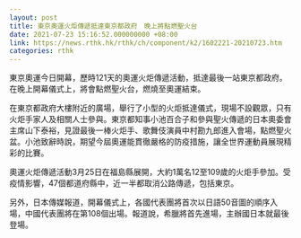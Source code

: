 ```yaml
---
layout: post
title: 東京奧運火炬傳遞抵達東京都政府　晚上將點燃聖火台
date: 2021-07-23 15:16:52.000000000 +08:00
link: https://news.rthk.hk/rthk/ch/component/k2/1602221-20210723.htm
categories: rthk
---
```


東京奧運今日開幕，歷時121天的奧運火炬傳遞活動，抵達最後一站東京都政府。在晚上開幕儀式上，將會點燃聖火台，燃燒至奧運結束。

在東京都政府大樓附近的廣場，舉行了小型的火炬抵達儀式，現場不設觀眾，只有火炬手家人及相關人士參與。東京都知事小池百合子和參與聖火傳遞的日本奧委會主席山下泰裕，見證最後一棒火炬手、歌舞伎演員中村勘九郎進入會場，點燃聖火盆。小池致辭時說，期望今屆奧運能貫徹嚴格的防疫措施，讓全世界運動員展現精彩的比賽。

奧運火炬傳遞活動3月25日在福島縣展開，大約1萬名12至109歲的火炬手參加。受疫情影響，47個都道府縣中，近一半都取消公路傳遞，包括東京。

另外，日本傳媒報道，開幕儀式上，各國代表團將首次以日語50音圖的順序入場，中國代表團將在第108個出場。報道說，希臘將首先進場，主辦國日本就最後登場。
